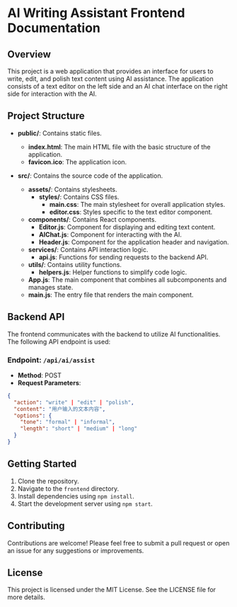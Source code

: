 # AI Writing Assistant Frontend Documentation

## Overview
This project is a web application that provides an interface for users to write, edit, and polish text content using AI assistance. The application consists of a text editor on the left side and an AI chat interface on the right side for interaction with the AI.

## Project Structure
- **public/**: Contains static files.
  - **index.html**: The main HTML file with the basic structure of the application.
  - **favicon.ico**: The application icon.

- **src/**: Contains the source code of the application.
  - **assets/**: Contains stylesheets.
    - **styles/**: Contains CSS files.
      - **main.css**: The main stylesheet for overall application styles.
      - **editor.css**: Styles specific to the text editor component.
  - **components/**: Contains React components.
    - **Editor.js**: Component for displaying and editing text content.
    - **AIChat.js**: Component for interacting with the AI.
    - **Header.js**: Component for the application header and navigation.
  - **services/**: Contains API interaction logic.
    - **api.js**: Functions for sending requests to the backend API.
  - **utils/**: Contains utility functions.
    - **helpers.js**: Helper functions to simplify code logic.
  - **App.js**: The main component that combines all subcomponents and manages state.
  - **main.js**: The entry file that renders the main component.

## Backend API
The frontend communicates with the backend to utilize AI functionalities. The following API endpoint is used:

### Endpoint: `/api/ai/assist`
- **Method**: POST
- **Request Parameters**:
```json
{
  "action": "write" | "edit" | "polish",
  "content": "用户输入的文本内容",
  "options": {
    "tone": "formal" | "informal",
    "length": "short" | "medium" | "long"
  }
}
```

## Getting Started
1. Clone the repository.
2. Navigate to the `frontend` directory.
3. Install dependencies using `npm install`.
4. Start the development server using `npm start`.

## Contributing
Contributions are welcome! Please feel free to submit a pull request or open an issue for any suggestions or improvements.

## License
This project is licensed under the MIT License. See the LICENSE file for more details.